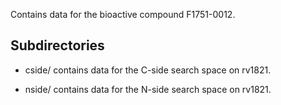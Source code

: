 Contains data for the bioactive compound F1751-0012.

## Subdirectories

- cside/ contains data for the C-side search space on rv1821.

- nside/ contains data for the N-side search space on rv1821.

